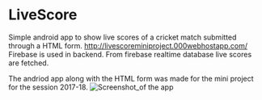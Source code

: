 # LiveScore
Simple android app to show live scores of a cricket match submitted through a HTML form. 
http://livescoreminiproject.000webhostapp.com/
Firebase is used in backend.
From firebase realtime database live scores are fetched.

The andriod app along with the HTML form was made for the mini project for the session 2017-18. 
![Screenshot_of the app](https://github.com/heman-7/LiveScore/blob/master/screener.png "Screenshot")


